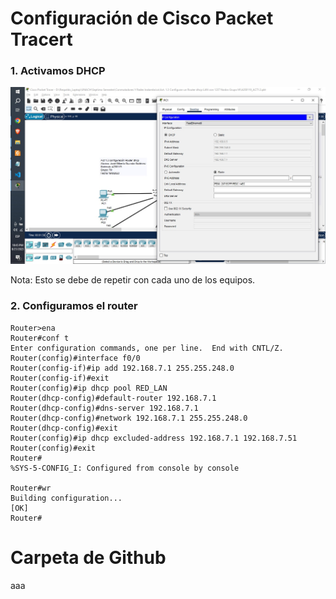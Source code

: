 # Configuración de Cisco Packet Tracert

### 1. Activamos DHCP

![](imgs/capture_1.jpeg)

Nota: Esto se debe de repetir con cada uno de los equipos.

### 2. Configuramos el router
    Router>ena
    Router#conf t
    Enter configuration commands, one per line.  End with CNTL/Z.
    Router(config)#interface f0/0
    Router(config-if)#ip add 192.168.7.1 255.255.248.0
    Router(config-if)#exit
    Router(config)#ip dhcp pool RED_LAN
    Router(dhcp-config)#default-router 192.168.7.1
    Router(dhcp-config)#dns-server 192.168.7.1
    Router(dhcp-config)#network 192.168.7.1 255.255.248.0
    Router(dhcp-config)#exit
    Router(config)#ip dhcp excluded-address 192.168.7.1 192.168.7.51
    Router(config)#exit
    Router#
    %SYS-5-CONFIG_I: Configured from console by console

    Router#wr
    Building configuration...
    [OK]
    Router#

# Carpeta de Github

aaa